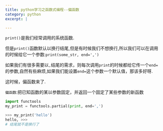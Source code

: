 ```yaml
---
title: python学习之函数式编程--偏函数
category: python
excerpt: |

---
```



`print()`是我们经常调用的系统函数.

但是`print()`函数默认以换行结尾,但是有时候我们不想换行,所以我们可以在调用的时候给它一个参数:`print(some_str, end=',')`


如果我们有很多需要以`,`结尾的需求，则每次调用`print`的时候都给它传一个`end=`的参数,自然有些麻烦,如果我们能设置`end=`这个参数一个默认值，那该多好呀.

这时候，偏函数来了.

`偏函数`:把已知函数的某以参数固定，并返回一个固定了某些参数的新函数

```python
import functools
my_print = functools.partial(print, end=',')

>>> my_print('hello')
hello, >>>
# 结尾就不是换行了
```

